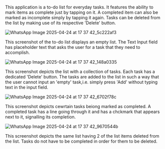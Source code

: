 This application is a to-do list for everyday tasks. It features the ability to mark items as complete just by tapping on it. A completed item can also be marked as incomplete simply by tapping it again. 
Tasks can be deleted from the list by making use of its respective 'Delete' button. 


![WhatsApp Image 2025-04-24 at 17 37 42_5c222af3](https://github.com/user-attachments/assets/7f27aa56-a321-4e04-b0db-5f7428af24d6)

This screenshot of the to-do list displays an empty list. The Text Input field has placeholder text that asks the user for a task that they need to accomplish.


![WhatsApp Image 2025-04-24 at 17 37 42_148a0335](https://github.com/user-attachments/assets/42c3cd70-50e2-4f42-8561-8af1372ef76c)

This screenshot depicts the list with a collection of tasks. Each task has a dedicated 'Delete' button. The tasks are added to the list in such a way that the user cannot input an 'empty' task,i.e. simply press 'Add' without typing text in the input field.


![WhatsApp Image 2025-04-24 at 17 37 42_6702f78c](https://github.com/user-attachments/assets/3beae444-699f-46ee-b813-e77e4f0d92c0)

This screenshot depicts cewrtain tasks beiong marked as completed. A completed task has a line going through it and has a chckmark that appears next to it, signalling its completion.


![WhatsApp Image 2025-04-24 at 17 37 42_9670544b](https://github.com/user-attachments/assets/40517145-3efb-4fc2-884c-7912a81f5819)

This screenshot depicts the same list having 2 of the list items deleted from the list. Tasks do not have to be completed in order for them to be deleted. 
